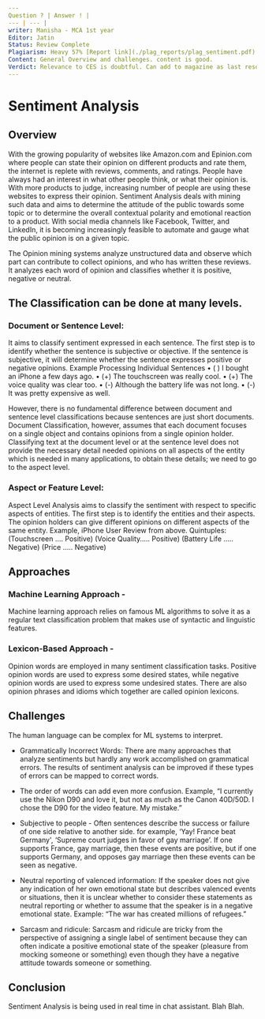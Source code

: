 ```yaml
---
Question ? | Answer ! |
--- | --- |
writer: Manisha - MCA 1st year
Editor: Jatin
Status: Review Complete
Plagiarism: Heavy 57% [Report link](./plag_reports/plag_sentiment.pdf)
Content: General Overview and challenges. content is good. 
Verdict: Relevance to CES is doubtful. Can add to magazine as last resort. Will need to remove plag before adding.
---
```


# Sentiment Analysis

## Overview

With the growing popularity of websites like Amazon.com and Epinion.com where people can state their opinion on different products and rate them, the internet is replete with reviews, comments, and ratings. People have always had an interest in what other people think, or what their opinion is. With more products to judge, increasing number of people are using these websites to express their opinion. 
Sentiment Analysis deals with mining such data and aims to determine the attitude of the public towards some topic or to determine the overall contextual polarity and emotional reaction to a product. With social media channels like Facebook, Twitter, and LinkedIn, it is becoming increasingly feasible to automate and gauge what the public opinion is on a given topic.

The Opinion mining systems analyze unstructured data and observe which part can contribute to collect opinions, and who has written these reviews. It analyzes each word of opinion and classifies whether it is positive, negative or neutral. 

## The Classification can be done at many levels.

### Document or Sentence Level: 
It aims to classify sentiment expressed in each sentence. The first step is to identify whether the sentence is subjective or objective. If the sentence is subjective, it will determine whether the sentence expresses positive or negative opinions. Example Processing Individual Sentences
•   ( ) I bought an iPhone a few days ago.
•   (+) The touchscreen was really cool. 
•   (+) The voice quality was clear too. 
•   (-) Although the battery life was not long.
•   (-) It was pretty expensive as well.

However, there is no fundamental difference between document and sentence level classifications because sentences are just short documents. Document Classification, however, assumes that each document focuses on a single object and contains opinions from a single opinion holder.
Classifying text at the document level or at the sentence level does not provide the necessary detail needed opinions on all aspects of the entity which is needed in many applications, to obtain these details; we need to go to the aspect level.

### Aspect or Feature Level: 
Aspect Level Analysis aims to classify the sentiment with respect to specific aspects of entities.  The first step is to identify the entities and their aspects. The opinion holders can give different opinions on different aspects of the same entity. Example, iPhone User Review from above.
Quintuples: 
(Touchscreen …. Positive)
 (Voice Quality….. Positive) 
(Battery Life ….. Negative) 
(Price ….. Negative)

## Approaches 

### Machine Learning Approach - 
Machine learning approach relies on famous ML algorithms to solve it as a regular text classification problem that makes use of syntactic and linguistic features.

### Lexicon-Based Approach - 
Opinion words are employed in many sentiment classification tasks. Positive opinion words are used to express some desired states, while negative opinion words are used to express some undesired states. There are also opinion phrases and idioms which together are called opinion lexicons.           

## Challenges 
The human language can be complex for ML systems to interpret. 

- Grammatically Incorrect Words:  There are many approaches that analyze sentiments but hardly any work accomplished on grammatical errors. The results of sentiment analysis can be improved if these types of errors can be mapped to correct words.

- The order of words can add even more confusion. Example,
“I currently use the Nikon D90 and love it, but not as much as the Canon 40D/50D. I chose the D90 for the video feature. My mistake.”

- Subjective to people - Often sentences describe the success or failure of one side relative to another side. for example,
‘Yay! France beat Germany', ‘Supreme court judges in favor of gay marriage’. If one supports France, gay marriage, then these events are positive, but if one supports Germany, and opposes gay marriage then these events can be seen as negative.

- Neutral reporting of valenced information: If the speaker does not give any indication of her own emotional state but describes valenced events or situations, then it is unclear whether to consider these statements as neutral reporting or whether to assume that the speaker is in a negative emotional state. Example: “The war has created millions of refugees.”

- Sarcasm and ridicule: Sarcasm and ridicule are tricky from the perspective of assigning a single label of sentiment because they can often indicate a positive emotional state of the speaker (pleasure from mocking someone or something) even though they have a negative attitude towards someone or something.

## Conclusion

Sentiment Analysis is being used in real time in chat assistant. Blah Blah.

